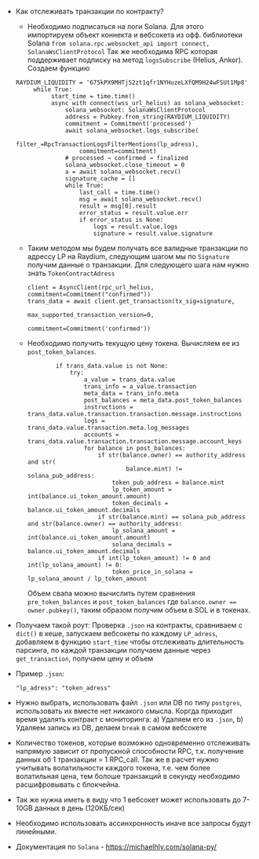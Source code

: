 - Как отслеживать транзакции по контракту?
  - Необходимо подписаться на логи Solana. 
  Для этого импортируем объект коннекта и вебсокета из офф.
  библиотеки Solana `from solana.rpc.websocket_api import connect, SolanaWsClientProtocol`
  Так же необходима RPC которая поддерживает подписку на метод `logsSubscribe` (Helius, Ankor).
  Создаем функцию
  ```
  RAYDIUM_LIQUIDITY = '675kPX9MHTjS2zt1qfr1NYHuzeLXfQM9H24wFSUt1Mp8'
       while True:
            start_time = time.time()
            async with connect(wss_url_helius) as solana_websocket:
                solana_websocket: SolanaWsClientProtocol
                address = Pubkey.from_string(RAYDIUM_LIQUIDITY)
                commitment = Commitment('processed')
                await solana_websocket.logs_subscribe(
                    filter_=RpcTransactionLogsFilterMentions(lp_adress),
                    commitment=commitment)
                # processed → confirmed → finalized
                solana_websocket.close_timeout = 0
                a = await solana_websocket.recv()
                signature_cache = []
                while True:
                    last_call = time.time()
                    msg = await solana_websocket.recv()
                    result = msg[0].result
                    error_status = result.value.err
                    if error_status is None:
                        logs = result.value.logs
                        signature = result.value.signature
   ```
  - Таким методом мы будем получать все валидные транзакции по адрессу LP на Raydium, следующим шагом мы по `Signature` 
    получим данные о транзакции. Для следующего шага нам нужно знать `TokenContractAdress`
    ```
    client = AsyncClient(rpc_url_helius, commitment=Commitment("confirmed"))
    trans_data = await client.get_transaction(tx_sig=signature,
                                                           max_supported_transaction_version=0,
                                                           commitment=Commitment('confirmed'))
    ```
  - Необходимо получить текущую цену токена. Вычисляем ее из `post_token_balances`.
    ```			
            if trans_data.value is not None:
                try:
                    a_value = trans_data.value
                    trans_info = a_value.transaction
                    meta_data = trans_info.meta
                    post_balances = meta_data.post_token_balances
                    instructions = trans_data.value.transaction.transaction.message.instructions
                    logs = trans_data.value.transaction.meta.log_messages
                    accounts = trans_data.value.transaction.transaction.message.account_keys
                    for balance in post_balances:
                        if str(balance.owner) == authority_address and str(
                                balance.mint) != solana_pub_address:
                            token_pub_address = balance.mint
                            lp_token_amount = int(balance.ui_token_amount.amount)
                            token_decimals = balance.ui_token_amount.decimals
                        if str(balance.mint) == solana_pub_address and str(balance.owner) == authority_address:
                            lp_solana_amount = int(balance.ui_token_amount.amount)
                            solana_decimals = balance.ui_token_amount.decimals
                        if int(lp_token_amount) != 0 and int(lp_solana_amount) != 0:
                            token_price_in_solana = lp_solana_amount / lp_token_amount
    ```
    Объем свапа можно вычислить путем сравнения `pre_token_balances` и `post_token_balances` 
  где `balance.owner == owner.pubkey()`, таким образом получим объем в SOL и в токенах.

- Получаем такой роут: Проверка `.json` на контракты, сравниваем с `dict()` в кеше, запускаем вебсокеты по каждому `LP_adress`, 
  добавляем в функцию `start_time` чтобы отслеживать длительность парсинга, по каждой транзакции получаем данные через `get_transaction`, получаем цену и объем
    
- Пример `.json`: 
  ``` 
  "lp_adress": "token_adress"
  ```
- Нужно выбрать, использовать файл `.json` или DB по типу `postgres`, использовать их вместе нет никакого смысла.
  Коргда приходит время удалять контракт с мониторинга: a) Удаляем его из `.json`, b) Удаляем запись из DB, делаем `break` 
  в самом вебсокете
- Количество токенов, которые возможно одновременно отслеживать напрямую зависит от пропускной способности RPC, т.к.
  получение данных об 1 транзакции = 1 RPC_call. Так же в расчет нужно учитывать волатильности каждого токена, т.е. 
  чем более волатильная цена, тем болоше транзакций в секунду необходимо расшифровывать с блокчейна. 
- Так же нужна иметь в виду что 1 вебсокет может использовать до 7-10GB данных в день (120КБ/сек)
- Необходимо использовать ассинхронность иначе все запросы будут линейными.
- Документация по `Solana` - https://michaelhly.com/solana-py/